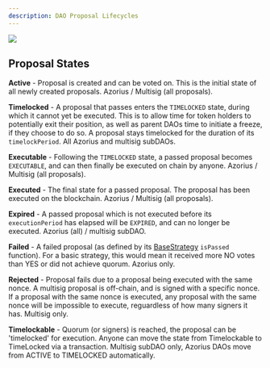 ```yaml
---
description: DAO Proposal Lifecycles
---
```


![](../.gitbook/assets/proposal_state_flows.png)

## Proposal States

**Active** - Proposal is created and can be voted on.  This is the initial state of all newly created proposals. Azorius / Multisig (all proposals).

**Timelocked** - A proposal that passes enters the `TIMELOCKED` state, during which it cannot yet be executed. This is to allow time for token holders to potentially exit their position, as well as parent DAOs time to initiate a freeze, if they choose to do so. A proposal stays timelocked for the duration of its `timelockPeriod`. All Azorius and multisig subDAOs.

**Executable** - Following the `TIMELOCKED` state, a passed proposal becomes `EXECUTABLE`, and can then finally be executed on chain by anyone. Azorius / Multisig (all proposals).

**Executed** - The final state for a passed proposal.  The proposal has been executed on the blockchain. Azorius / Multisig (all proposals).

**Expired** - A passed proposal which is not executed before its `executionPeriod` has elapsed will be `EXPIRED`, and can no longer be executed. Azorius (all) / multisig subDAO.

**Failed** - A failed proposal (as defined by its [BaseStrategy](../BaseStrategy.md) `isPassed` function). For a basic strategy, this would mean it received more NO votes than YES or did not achieve quorum. Azorius only.

**Rejected** - Proposal fails due to a proposal being executed with the same nonce. A multisig proposal is off-chain, and is signed with a specific nonce. If a proposal with the same nonce is executed, any proposal with the same nonce will be impossible to execute, reguardless of how many signers it has. Multisig only.

**Timelockable** - Quorum (or signers) is reached, the proposal can be 'timelocked' for execution. Anyone can move the state from Timelockable to TimeLocked via a transaction. Multisig subDAO only, Azorius DAOs move from ACTIVE to TIMELOCKED automatically.